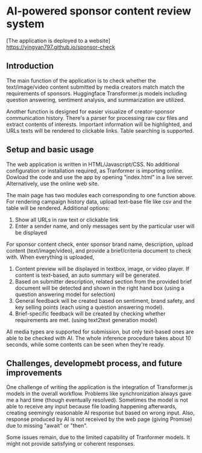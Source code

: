 # AI-powered sponsor content review system

[The application is deployed to a website] https://yingyan797.github.io/sponsor-check

## Introduction

The main function of the application is to check whether the text/image/video content submitted by media creators match match the requirements of sponsors. Huggingface Transformer.js models including question answering, sentiment analysis, and summarization are utilized. 

Another function is designed for easier visualize of creator-sponsor communication history. There's a parser for processing raw csv files and extract contents of interests. Important information will be highlighted, and URLs texts will be rendered to clickable links. Table searching is supported.

## Setup and basic usage
The web application is written in HTML/Javascript/CSS. No additional configuration or installation required, as Tranformer is importing online. Dowload the code and use the app by opening "index.html" in a live server. Alternatively, use the online web site.

The main page has two modules each corresponding to one function above. 
For rendering campaign history data, upload text-base file like csv and the table will be rendered. Additional options:
1. Show all URLs in raw text or clickable link
2. Enter a sender name, and only messages sent by the particular user will be displayed

For sponsor content check, enter sponsor brand name, description, upload content (text/image/video), and provide a brief/criteria document to check with. When everything is uploaded, 
1. Content preview will be displayed in textbox, image, or video player. If content is text-based, an auto summary will be generated.
2. Based on submitter description, related section from the provided brief document will be detected and shown in the right hand box (using a question answering model for selection)
3. General feedback will be created based on sentiment, brand safety, and key selling points (each using a question answering model).
4. Brief-specific feedback will be created by checking whether requirements are met. (using text2text generation model)

All media types are supported for submission, but only text-based ones are able to be checked with AI.
The whole inference procedure takes about 10 seconds, while some contents can be seen when they're ready.


## Challenges, developmebt process, and future improvements
One challenge of writing the application is the integration of Transformer.js models in the overall workflow. Problems like synchronization always gave me a hard time (though eventually resolved). Sometimes the model is not able to receive any input because file loading happening afterwards, creating seemingly reasonable AI response but based on wrong input. Also, response produced by AI is not received by the web page (giving Promise<Any>) due to missing "await" or "then".

Some issues remain, due to the limited capability of Tranformer models. It might not provide satisfying or coherent responses.

